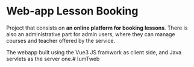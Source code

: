 # Web-app Lesson Booking

Project that consists on **an online platform for booking lessons**. There is also an administrative part for admin users, where they can manage courses and teacher offered by the service.

The webapp built using the Vue3 JS framwork as client side, and Java servlets as the server one.# IumTweb
